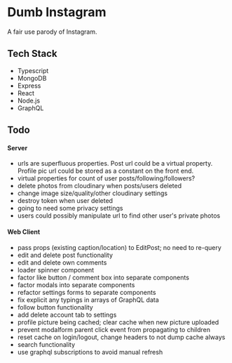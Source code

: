 # Dumb Instagram

A fair use parody of Instagram.

## Tech Stack

- Typescript
- MongoDB
- Express
- React
- Node.js
- GraphQL

## Todo

#### Server

- urls are superfluous properties. Post url could be a virtual property. Profile pic url could be stored as a constant on the front end.
- virtual properties for count of user posts/following/followers?
- delete photos from cloudinary when posts/users deleted
- change image size/quality/other cloudinary settings
- destroy token when user deleted
- going to need some privacy settings
- users could possibly manipulate url to find other user's private photos

#### Web Client

- pass props (existing caption/location) to EditPost; no need to re-query
- edit and delete post functionality
- edit and delete own comments
- loader spinner component
- factor like button / comment box into separate components
- factor modals into separate components
- refactor settings forms to separate components
- fix explicit any typings in arrays of GraphQL data
- follow button functionality
- add delete account tab to settings
- profile picture being cached; clear cache when new picture uploaded
- prevent modalform parent click event from propagating to children
- reset cache on login/logout, change headers to not dump cache always
- search functionality
- use graphql subscriptions to avoid manual refresh
